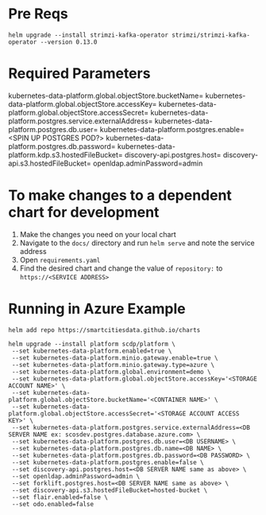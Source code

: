 # Pre Reqs
`helm upgrade --install strimzi-kafka-operator strimzi/strimzi-kafka-operator --version 0.13.0`

# Required Parameters
kubernetes-data-platform.global.objectStore.bucketName=<S3 BUCKET NAME HERE>
kubernetes-data-platform.global.objectStore.accessKey=<S3 BUCKET ACCESS KEY HERE>
kubernetes-data-platform.global.objectStore.accessSecret=<S3 BUCKET SECRET HERE>
kubernetes-data-platform.postgres.service.externalAddress=<POSTGRES DB LOCATION HERE >
kubernetes-data-platform.postgres.db.user=<POSTGRES DB USER HERE>
kubernetes-data-platform.postgres.enable=<SPIN UP POSTGRES POD?>
kubernetes-data-platform.postgres.db.password=<POSTGRES DB PASSWORD HERE>
kubernetes-data-platform.kdp.s3.hostedFileBucket=<BUCKET NAME HERE>
discovery-api.postgres.host=<HOST HERE>
discovery-api.s3.hostedFileBucket=<HOST HERE>
openldap.adminPassword=admin

# To make changes to a dependent chart for development
1. Make the changes you need on your local chart
2. Navigate to the `docs/` directory and run `helm serve` and note the service address
3. Open `requirements.yaml`
4. Find the desired chart and change the value of `repository:` to `https://<SERVICE ADDRESS>`

# Running in Azure Example
`helm add repo https://smartcitiesdata.github.io/charts`
```
helm upgrade --install platform scdp/platform \
 --set kubernetes-data-platform.enabled=true \
 --set kubernetes-data-platform.minio.gateway.enable=true \
 --set kubernetes-data-platform.minio.gateway.type=azure \
 --set kubernetes-data-platform.global.environment=demo \
 --set kubernetes-data-platform.global.objectStore.accessKey='<STORAGE ACCOUNT NAME>' \
 --set kubernetes-data-platform.global.objectStore.bucketName='<CONTAINER NAME>' \
 --set kubernetes-data-platform.global.objectStore.accessSecret='<STORAGE ACCOUNT ACCESS KEY>' \
 --set kubernetes-data-platform.postgres.service.externalAddress=<DB SERVER NAME ex: scosdev.postgres.database.azure.com> \
 --set kubernetes-data-platform.postgres.db.user=<DB USERNAME> \
 --set kubernetes-data-platform.postgres.db.name=<DB NAME> \
 --set kubernetes-data-platform.postgres.db.password=<DB PASSWORD> \
 --set kubernetes-data-platform.postgres.enable=false \
 --set discovery-api.postgres.host=<DB SERVER NAME same as above> \
 --set openldap.adminPassword=admin \
 --set forklift.postgres.host=<DB SERVER NAME same as above> \
 --set discovery-api.s3.hostedFileBucket=hosted-bucket \
 --set flair.enabled=false \
 --set odo.enabled=false
 ```
